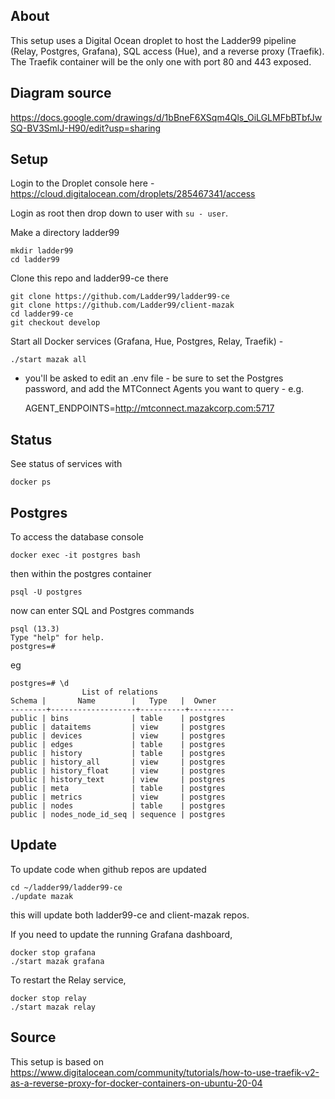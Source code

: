 ## About

This setup uses a Digital Ocean droplet to host the Ladder99 pipeline (Relay, Postgres, Grafana), SQL access (Hue), and a reverse proxy (Traefik). The Traefik container will be the only one with port 80 and 443 exposed.

## Diagram source

https://docs.google.com/drawings/d/1bBneF6XSqm4Qls_OiLGLMFbBTbfJwSQ-BV3SmlJ-H90/edit?usp=sharing

## Setup

Login to the Droplet console here -
https://cloud.digitalocean.com/droplets/285467341/access

Login as root then drop down to user with `su - user`.

Make a directory ladder99

    mkdir ladder99
    cd ladder99

Clone this repo and ladder99-ce there

    git clone https://github.com/Ladder99/ladder99-ce
    git clone https://github.com/Ladder99/client-mazak
    cd ladder99-ce
    git checkout develop

Start all Docker services (Grafana, Hue, Postgres, Relay, Traefik) -

    ./start mazak all

- you'll be asked to edit an .env file - be sure to set the Postgres password, 
and add the MTConnect Agents you want to query - e.g. 

    AGENT_ENDPOINTS=http://mtconnect.mazakcorp.com:5717


## Status

See status of services with

    docker ps

## Postgres

To access the database console

    docker exec -it postgres bash

then within the postgres container

    psql -U postgres

now can enter SQL and Postgres commands

    psql (13.3)
    Type "help" for help.
    postgres=#

eg

    postgres=# \d
                    List of relations
    Schema |       Name        |   Type   |  Owner
    --------+-------------------+----------+----------
    public | bins              | table    | postgres
    public | dataitems         | view     | postgres
    public | devices           | view     | postgres
    public | edges             | table    | postgres
    public | history           | table    | postgres
    public | history_all       | view     | postgres
    public | history_float     | view     | postgres
    public | history_text      | view     | postgres
    public | meta              | table    | postgres
    public | metrics           | view     | postgres
    public | nodes             | table    | postgres
    public | nodes_node_id_seq | sequence | postgres

## Update

To update code when github repos are updated

    cd ~/ladder99/ladder99-ce
    ./update mazak

this will update both ladder99-ce and client-mazak repos.

If you need to update the running Grafana dashboard,

    docker stop grafana
    ./start mazak grafana

To restart the Relay service,

    docker stop relay
    ./start mazak relay

## Source

This setup is based on
https://www.digitalocean.com/community/tutorials/how-to-use-traefik-v2-as-a-reverse-proxy-for-docker-containers-on-ubuntu-20-04
